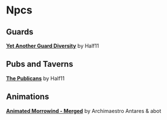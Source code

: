 # Npcs

## Guards
[**Yet Another Guard Diversity**](https://www.nexusmods.com/morrowind/mods/45894) by Half11  

## Pubs and Taverns
[**The Publicans**](https://www.nexusmods.com/morrowind/mods/45410) by Half11  

## Animations
[**Animated Morrowind - Merged**](https://abitoftaste.altervista.org/morrowind/index.php?option=downloads&task=info&id=39&Itemid=50&-Animated-Morrowind-merged) by Archimaestro Antares & abot  
